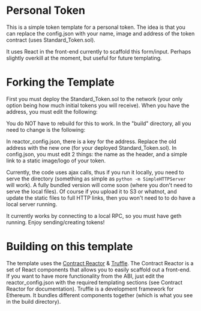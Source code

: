 # Personal Token 

This is a simple token template for a personal token. The idea is that you can replace the config.json with your name, image and address of the token contract (uses Standard_Token.sol).

It uses React in the front-end currently to scaffold this form/input. Perhaps slightly overkill at the moment, but useful for future templating.

# Forking the Template

First you must deploy the Standard_Token.sol to the network (your only option being how much initial tokens you will receive). When you have the address, you must edit the following:

You do NOT have to rebuild for this to work. In the "build" directory, all you need to change is the following:

In reactor_config.json, there is a key for the address. Replace the old address with the new one (for your deployed Standard_Token.sol).
In config.json, you must edit 2 things: the name as the header, and a simple link to a static image/logo of your token.

Currently, the code uses ajax calls, thus if you run it locally, you need to serve the directory (something as simple as ```python -m SimpleHTTPServer``` will work). A fully bundled version will come soon (where you don't need to serve the local files). Of course if you upload it to S3 or whatnot, and update the static files to full HTTP links, then you won't need to to do have a local server running.

It currently works by connecting to a local RPC, so you must have geth running. Enjoy sending/creating tokens!

# Building on this template

The template uses the [Contract Reactor](https://github.com/simondlr/Contract-Reactor) & [Truffle](https://github.com/ConsenSys/truffle). The Contract Reactor is a set of React components that allows you to easily scaffold out a front-end. If you want to have more functionality from the ABI, just edit the reactor_config.json with the required templating sections (see Contract Reactor for documentation). Truffle is a development framework for Ethereum. It bundles different components together (which is what you see in the build directory).
